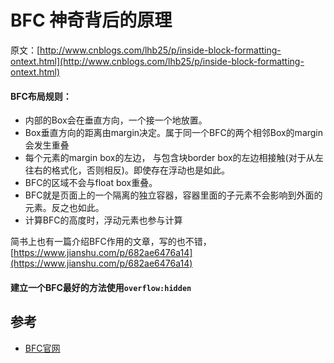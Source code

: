 # BFC 神奇背后的原理

原文：[http://www.cnblogs.com/lhb25/p/inside-block-formatting-ontext.html](http://www.cnblogs.com/lhb25/p/inside-block-formatting-ontext.html)

#### BFC布局规则：

* 内部的Box会在垂直方向，一个接一个地放置。
* Box垂直方向的距离由margin决定。属于同一个BFC的两个相邻Box的margin会发生重叠
* 每个元素的margin box的左边， 与包含块border box的左边相接触\(对于从左往右的格式化，否则相反\)。即使存在浮动也是如此。
* BFC的区域不会与float box重叠。
* BFC就是页面上的一个隔离的独立容器，容器里面的子元素不会影响到外面的元素。反之也如此。
* 计算BFC的高度时，浮动元素也参与计算

简书上也有一篇介绍BFC作用的文章，写的也不错，[https://www.jianshu.com/p/682ae6476a14](https://www.jianshu.com/p/682ae6476a14)

#### 建立一个BFC最好的方法使用`overflow:hidden`

## 参考
- [BFC官网](https://developer.mozilla.org/zh-CN/docs/Web/Guide/CSS/Block_formatting_context)

